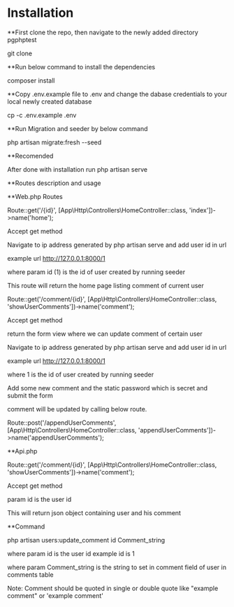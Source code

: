 # Installation
**First clone the repo, then navigate to the newly added directory pgphptest

git clone 

**Run below command to install the dependencies

composer install

**Copy .env.example file to .env and change the dabase credentials to your local newly created database

cp -c .env.example .env

**Run Migration and seeder by below command

php artisan migrate:fresh --seed

**Recomended

After done with installation run php artisan serve

**Routes description and usage

**Web.php Routes

Route::get('/{id}', [App\Http\Controllers\HomeController::class, 'index'])->name('home'); 

Accept get method

Navigate to ip address generated by php artisan serve and add user id in url

example url http://127.0.0.1:8000/1

where param id (1) is the id of user created by running seeder

This route will return the home page listing comment of current user

Route::get('/comment/{id}', [App\Http\Controllers\HomeController::class, 'showUserComments'])->name('comment'); 

Accept get method

return the form view where we can update comment of certain user

Navigate to ip address generated by php artisan serve and add user id in url

example url http://127.0.0.1:8000/1

where 1 is the id of user created by running seeder

Add some new comment and the static password which is secret and submit the form

comment will be updated by calling below route.

Route::post('/appendUserComments', [App\Http\Controllers\HomeController::class, 'appendUserComments'])->name('appendUserComments'); 

**Api.php

Route::get('/comment/{id}', [App\Http\Controllers\HomeController::class, 'showUserComments'])->name('comment');

Accept get method

param id is the user id

This will return json object containing user and his comment

**Command

php artisan users:update_comment id Comment_string

where param id is the user id example id is 1

where param Comment_string is the string to set in comment field of user in comments table

Note: Comment should be quoted in single or double quote like "example comment" or 'example comment'

